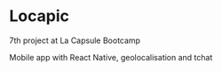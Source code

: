 # Locapic
7th project at La Capsule Bootcamp

Mobile app with React Native, geolocalisation and tchat
